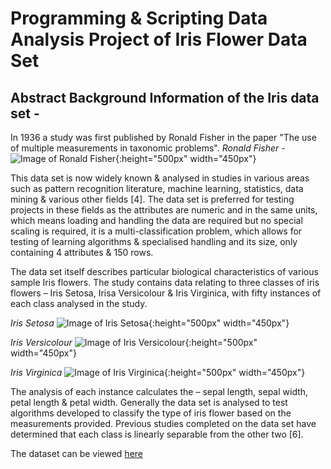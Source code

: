 # Programming & Scripting Data Analysis Project of Iris Flower Data Set

## Abstract Background Information of the Iris data set - 

In 1936 a study was first published by Ronald Fisher in the paper "The use of multiple measurements in taxonomic problems". 
*Ronald Fisher -* 
![Image of Ronald Fisher](https://upload.wikimedia.org/wikipedia/commons/4/46/R._A._Fischer.jpg){:height="500px" width="450px"}

This data set is now widely known & analysed in studies in various areas such as pattern recognition literature, machine learning, statistics, data mining & various other fields [4]. The data set is preferred for testing projects in these fields as the attributes are numeric and in the same units, which means loading and handling the data are required but no special scaling is required, it is a multi-classification problem, which allows for testing of learning algorithms & specialised handling and its size, only containing 4 attributes & 150 rows.

The data set itself describes particular biological characteristics of various sample Iris flowers. The study contains data relating to three classes of iris flowers – Iris Setosa, Irisa Versicolour & Iris Virginica, with fifty instances of each class analysed in the study. 

*Iris Setosa*
![Image of Iris Setosa](https://upload.wikimedia.org/wikipedia/commons/5/56/Kosaciec_szczecinkowaty_Iris_setosa.jpg){:height="500px" width="450px"}

*Iris Versicolour*
![*Image of Iris Versicolour*](https://upload.wikimedia.org/wikipedia/commons/4/41/Iris_versicolor_3.jpg){:height="500px" width="450px"}

*Iris Virginica*
![*Image of Iris Virginica*](https://upload.wikimedia.org/wikipedia/commons/9/9f/Iris_virginica.jpg){:height="500px" width="450px"}

The analysis of each instance calculates the – sepal length, sepal width, petal length & petal width. Generally the data set is analysed to test algorithms developed to classify the type of iris flower based on the measurements provided. Previous studies completed on the data set have determined that each class is linearly separable from the other two [6]. 

The dataset can be viewed [here](https://archive.ics.uci.edu/ml/datasets/iris)
